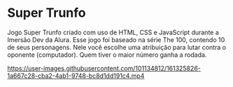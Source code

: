 # Super Trunfo
 Jogo Super Trunfo criado com uso de HTML, CSS e JavaScript durante a Imersão Dev da Alura.
 Esse jogo foi baseado na série The 100, contendo 10 de seus personagens.
 Nele você escolhe uma atribuição para lutar contra o oponente (computador). Quem tiver o maior número ganha a rodada.

https://user-images.githubusercontent.com/101134812/161325826-1a667c28-cba2-4ab1-9748-bc8d1dd191c4.mp4
